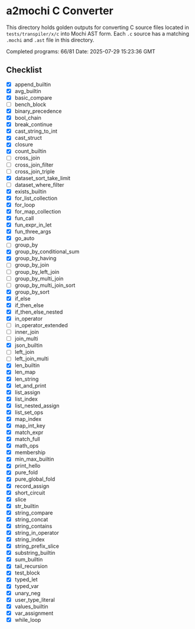 # a2mochi C Converter

This directory holds golden outputs for converting C source files located in `tests/transpiler/x/c` into Mochi AST form. Each `.c` source has a matching `.mochi` and `.ast` file in this directory.

Completed programs: 66/81
Date: 2025-07-29 15:23:36 GMT

## Checklist

- [x] append_builtin
- [x] avg_builtin
- [x] basic_compare
- [ ] bench_block
- [x] binary_precedence
- [x] bool_chain
- [x] break_continue
- [x] cast_string_to_int
- [x] cast_struct
- [x] closure
- [x] count_builtin
- [ ] cross_join
- [ ] cross_join_filter
- [ ] cross_join_triple
- [x] dataset_sort_take_limit
- [ ] dataset_where_filter
- [x] exists_builtin
- [x] for_list_collection
- [x] for_loop
- [x] for_map_collection
- [x] fun_call
- [x] fun_expr_in_let
- [x] fun_three_args
- [x] go_auto
- [ ] group_by
- [x] group_by_conditional_sum
- [x] group_by_having
- [ ] group_by_join
- [ ] group_by_left_join
- [ ] group_by_multi_join
- [ ] group_by_multi_join_sort
- [x] group_by_sort
- [x] if_else
- [x] if_then_else
- [x] if_then_else_nested
- [x] in_operator
- [ ] in_operator_extended
- [ ] inner_join
- [ ] join_multi
- [x] json_builtin
- [ ] left_join
- [ ] left_join_multi
- [x] len_builtin
- [x] len_map
- [x] len_string
- [x] let_and_print
- [x] list_assign
- [x] list_index
- [x] list_nested_assign
- [x] list_set_ops
- [x] map_index
- [x] map_int_key
- [x] match_expr
- [x] match_full
- [x] math_ops
- [x] membership
- [x] min_max_builtin
- [x] print_hello
- [x] pure_fold
- [x] pure_global_fold
- [x] record_assign
- [x] short_circuit
- [x] slice
- [x] str_builtin
- [x] string_compare
- [x] string_concat
- [x] string_contains
- [x] string_in_operator
- [x] string_index
- [x] string_prefix_slice
- [x] substring_builtin
- [x] sum_builtin
- [x] tail_recursion
- [x] test_block
- [x] typed_let
- [x] typed_var
- [x] unary_neg
- [x] user_type_literal
- [x] values_builtin
- [x] var_assignment
- [x] while_loop
